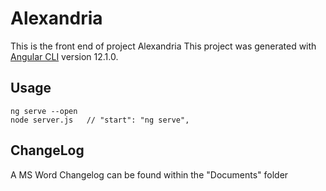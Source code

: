 # Alexandria

This is the front end of project Alexandria
This project was generated with [Angular CLI](https://github.com/angular/angular-cli) version 12.1.0.

## Usage

```node
ng serve --open
node server.js   // "start": "ng serve",
```

## ChangeLog

A MS Word Changelog can be found within the "Documents" folder
